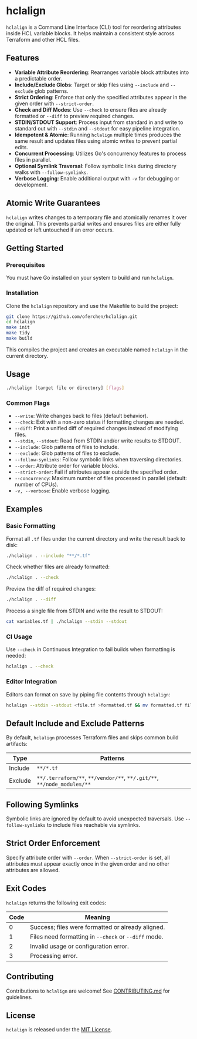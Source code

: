 # hclalign

<!--
WHAT: Document atomic write guarantees, default patterns, symlink handling, strict order, exit codes, and integration examples.
WHY: Provide clearer usage guidance and highlight safety features for users.
-->

`hclalign` is a Command Line Interface (CLI) tool for reordering attributes inside HCL variable blocks. It helps maintain a consistent style across Terraform and other HCL files.

## Features

- **Variable Attribute Reordering**: Rearranges variable block attributes into a predictable order.
- **Include/Exclude Globs**: Target or skip files using `--include` and `--exclude` glob patterns.
- **Strict Ordering**: Enforce that only the specified attributes appear in the given order with `--strict-order`.
- **Check and Diff Modes**: Use `--check` to ensure files are already formatted or `--diff` to preview required changes.
- **STDIN/STDOUT Support**: Process input from standard in and write to standard out with `--stdin` and `--stdout` for easy pipeline integration.
- **Idempotent & Atomic**: Running `hclalign` multiple times produces the same result and updates files using atomic writes to prevent partial edits.
- **Concurrent Processing**: Utilizes Go's concurrency features to process files in parallel.
- **Optional Symlink Traversal**: Follow symbolic links during directory walks with `--follow-symlinks`.
- **Verbose Logging**: Enable additional output with `-v` for debugging or development.

## Atomic Write Guarantees

`hclalign` writes changes to a temporary file and atomically renames it over the original. This prevents partial writes and ensures files are either fully updated or left untouched if an error occurs.

## Getting Started

### Prerequisites

You must have Go installed on your system to build and run `hclalign`.

### Installation

Clone the `hclalign` repository and use the Makefile to build the project:

```sh
git clone https://github.com/oferchen/hclalign.git
cd hclalign
make init
make tidy
make build
```

This compiles the project and creates an executable named `hclalign` in the current directory.

## Usage

```sh
./hclalign [target file or directory] [flags]
```

### Common Flags

- `--write`: Write changes back to files (default behavior).
- `--check`: Exit with a non-zero status if formatting changes are needed.
- `--diff`: Print a unified diff of required changes instead of modifying files.
- `--stdin`, `--stdout`: Read from STDIN and/or write results to STDOUT.
- `--include`: Glob patterns of files to include.
- `--exclude`: Glob patterns of files to exclude.
- `--follow-symlinks`: Follow symbolic links when traversing directories.
- `--order`: Attribute order for variable blocks.
- `--strict-order`: Fail if attributes appear outside the specified order.
- `--concurrency`: Maximum number of files processed in parallel (default: number of CPUs).
- `-v, --verbose`: Enable verbose logging.

## Examples

### Basic Formatting

Format all `.tf` files under the current directory and write the result back to disk:

```sh
./hclalign . --include "**/*.tf"
```

Check whether files are already formatted:

```sh
./hclalign . --check
```

Preview the diff of required changes:

```sh
./hclalign . --diff
```

Process a single file from STDIN and write the result to STDOUT:

```sh
cat variables.tf | ./hclalign --stdin --stdout
```

### CI Usage

Use `--check` in Continuous Integration to fail builds when formatting is needed:

```sh
hclalign . --check
```

### Editor Integration

Editors can format on save by piping file contents through `hclalign`:

```sh
hclalign --stdin --stdout <file.tf >formatted.tf && mv formatted.tf file.tf
```

## Default Include and Exclude Patterns

By default, `hclalign` processes Terraform files and skips common build artifacts:

| Type    | Patterns                                                                 |
|---------|---------------------------------------------------------------------------|
| Include | `**/*.tf`                                                                |
| Exclude | `**/.terraform/**`, `**/vendor/**`, `**/.git/**`, `**/node_modules/**`    |

## Following Symlinks

Symbolic links are ignored by default to avoid unexpected traversals. Use `--follow-symlinks` to include files reachable via symlinks.

## Strict Order Enforcement

Specify attribute order with `--order`. When `--strict-order` is set, all attributes must appear exactly once in the given order and no other attributes are allowed.

## Exit Codes

`hclalign` returns the following exit codes:

| Code | Meaning                                              |
|------|------------------------------------------------------|
| 0    | Success; files were formatted or already aligned.    |
| 1    | Files need formatting in `--check` or `--diff` mode. |
| 2    | Invalid usage or configuration error.                |
| 3    | Processing error.                                    |

## Contributing

Contributions to `hclalign` are welcome! See [CONTRIBUTING.md](CONTRIBUTING.md) for guidelines.

## License

`hclalign` is released under the [MIT License](LICENSE).
